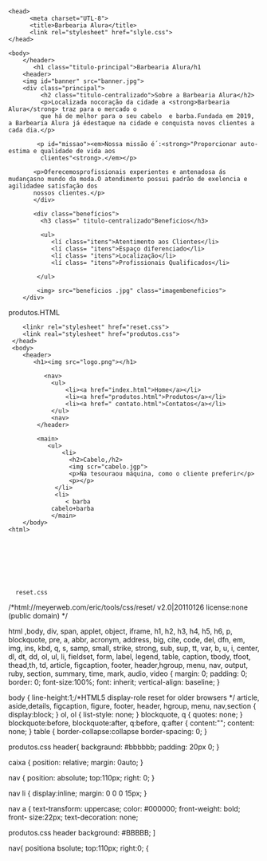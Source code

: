 <!DOCTYPE html
<html lang="pt-br">
    <head>
          <meta charset="UTL-8">
          <title>Barbearia Alura</title>
          <link rel="stylesheet" href="slyle.css">
    </head>

    <body>
        </header>
           <h1 class="titulo-principal">Barbearia Alura/h1
        <header>
        <img id="banner" src="banner.jpg">
        <div class="principal">
             <h2 class="titulo-centralizado">Sobre a Barbearia Alura</h2>
             <p>Localizada nocoração da cidade a <strong>Barbearia Alura</strong> traz para o mercado o
             que há de melhor para o seu cabelo  e barba.Fundada em 2019, a Barbearia Alura já édestaque na cidade e conquista novos clientes a cada dia.</p>
         
            <p id="missao"><em>Nossa missão é´:<strong>"Proporcionar auto-estima e qualidade de vida aos
             clientes"<strong>.</em></p>

           <p>Oferecemosprofissionais experientes e antenadosa ás mudançasno mundo da moda.O atendimento possui padrão de exelencia e agilidadee satisfação dos
           nossos clientes.</p>
           </div>

           <div class="benefícios">
             <h3 class=" titulo-centralizado"Beneficios</h3>

             <ul>
                <lí class="itens">Atentimento aos Clientes</li>
                <lí class= "itens">Espaço diferenciado</li>
                <lí class= "itens">Localização</li>
                <lí class= "itens">Profissionais Qualificados</li>
         
            </ul>

            <img> src="beneficios .jpg" class="imagembeneficios">
        </div>
   </body>
   
produtos.HTML
<!DOCTYPE html>
<html>
    <head>
        <meta charset="UTL-8">
        <title>Produtos- Barbearia Alura</title>
        
        <linkr rel="stylesheet" href="reset.css">
        <link real="stylesheet" href="produtos.css">
     </head>
     <body>
        <header>
           <h1><img src="logo.png"></h1>

              <nav>
                <ul>
                    <li><a href="index.html">Home</a></li>
                    <li><a href="produtos.html">Produtos</a></li>
                    <li><a href=" contato.html">Contatos</a></li>
                </ul>
                <nav>
            </header>

            <main>
               <ul>
                   <li>
                     <h2>Cabelo,/h2>
                     <img scr="cabelo.jgp">
                     <p>Na tesouraou máquina, como o cliente preferir</p>
                     <p></p>
                 </li>
                 <li>
                    < barba
                cabelo+barba
                </main>
        </body>
    <html>








      reset.css  
/*html://meyerweb.com/eric/tools/css/reset/
v2.0|20110126
license:none (public domain)
*/

html ,body, div, span, applet, object, iframe, 
h1, h2, h3, h4, h5, h6, p, blockquote, pre, 
a, abbr, acronym, address, big, cite, code, 
del, dfn, em, img, ins, kbd, q, s, samp,
small, strike, strong, sub, sup, tt, var, 
b, u, i, center, 
dl, dt, dd, ol, ul, li, 
fieldset, form, label, legend, 
table, caption, tbody, tfoot, thead,th, td, 
article, figcaption, footer, header,hgroup, 
menu, nav, output, ruby, section, summary, 
time, mark, audio, video {
      margin: 0;
     padding: 0;
     border: 0;
     font-size:100%;
     font: inherit;
     vertical-align: baseline;
}

body {
    line-height:1;/*HTML5 display-role reset for older browsers */
article, aside,details, figcaption, figure,
footer, header, hgroup, menu, nav,section {
    display:block;
}
ol, ol {
    list-style: none;
}
blockquote, q {
    quotes: none;
}
blockquote:before, blockquote:after,
q:before, q:after {
    content:"";
    content: none;
}
table {
    border-collapse:collapse
    border-spacing: 0;
}

    
 produtos.css
 header{
    backgraund: #bbbbbb;
    padding: 20px 0;
} 

caixa {
  position: relative;
 margin: 0auto;
}

nav {
    position: absolute;
    top:110px;
    right: 0;
}

nav li {
    display:inline;
    margin: 0 0 0 15px;
}

nav a {
      text-transform: uppercase;
      color: #000000;
      front-weight: bold;
      front- size:22px;
      text-decoration: none;





      

     

























      


            
            
          








produtos.css
header
     background: #BBBBB;
]

nav{
   positiona bsolute;
   top:110px;
   right:0;
{
   



















